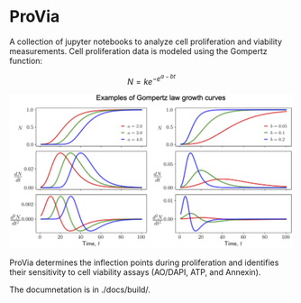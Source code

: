 # ProVia

A collection of jupyter notebooks to analyze cell proliferation and viability measurements. Cell proliferation data is modeled using the Gompertz function:

```math
N = k e^{-e^{a-bt}}
```

<center><img src="./docs/gompertz-demo.png"></center>

ProVia determines the inflection points during proliferation and identifies their sensitivity to cell viability assays (AO/DAPI, ATP, and Annexin).


The documnetation is in ./docs/build/.
